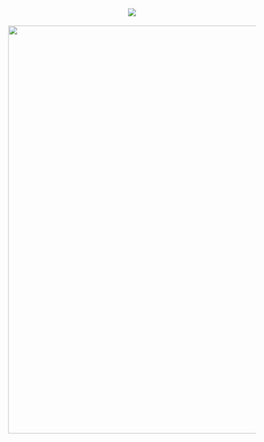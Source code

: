 <h1 align="center">
    <img src="https://readme-typing-svg.herokuapp.com/?font=Righteous&size=35&center=true&vCenter=true&width=500&height=70&duration=4000&lines=Hello+Coders!+👋;+I'm+Susan!;" />
</h1>

<img width="830" src="https://github-readme-activity-graph.vercel.app/graph?username=gsuzblu&bg_color=21232a&color=a8eeff&line=61dafb&point=f0fcff&area=true&hide_border=false" />
